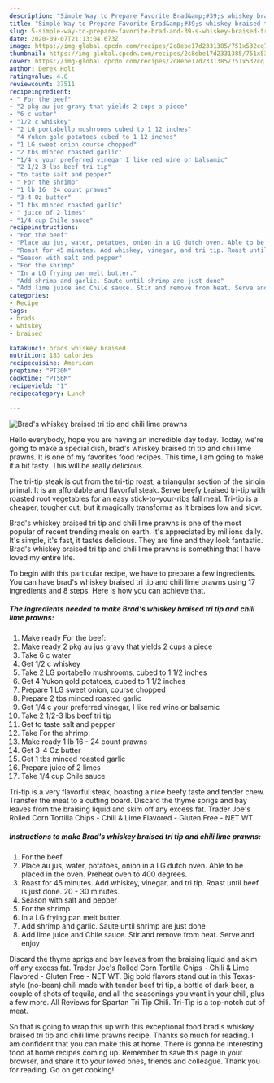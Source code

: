 ```yaml
---
description: "Simple Way to Prepare Favorite Brad&amp;#39;s whiskey braised tri tip and chili lime prawns"
title: "Simple Way to Prepare Favorite Brad&amp;#39;s whiskey braised tri tip and chili lime prawns"
slug: 5-simple-way-to-prepare-favorite-brad-and-39-s-whiskey-braised-tri-tip-and-chili-lime-prawns
date: 2020-09-07T21:13:04.673Z
image: https://img-global.cpcdn.com/recipes/2c8ebe17d2331385/751x532cq70/brads-whiskey-braised-tri-tip-and-chili-lime-prawns-recipe-main-photo.jpg
thumbnail: https://img-global.cpcdn.com/recipes/2c8ebe17d2331385/751x532cq70/brads-whiskey-braised-tri-tip-and-chili-lime-prawns-recipe-main-photo.jpg
cover: https://img-global.cpcdn.com/recipes/2c8ebe17d2331385/751x532cq70/brads-whiskey-braised-tri-tip-and-chili-lime-prawns-recipe-main-photo.jpg
author: Derek Holt
ratingvalue: 4.6
reviewcount: 37511
recipeingredient:
- " For the beef"
- "2 pkg au jus gravy that yields 2 cups a piece"
- "6 c water"
- "1/2 c whiskey"
- "2 LG portabello mushrooms cubed to 1 12 inches"
- "4 Yukon gold potatoes cubed to 1 12 inches"
- "1 LG sweet onion course chopped"
- "2 tbs minced roasted garlic"
- "1/4 c your preferred vinegar I like red wine or balsamic"
- "2 1/2-3 lbs beef tri tip"
- "to taste salt and pepper"
- " For the shrimp"
- "1 lb 16  24 count prawns"
- "3-4 Oz butter"
- "1 tbs minced roasted garlic"
- " juice of 2 limes"
- "1/4 cup Chile sauce"
recipeinstructions:
- "For the beef"
- "Place au jus, water, potatoes, onion in a LG dutch oven. Able to be placed in the oven. Preheat oven to 400 degrees."
- "Roast for 45 minutes. Add whiskey, vinegar, and tri tip. Roast until beef is just done. 20 - 30 minutes."
- "Season with salt and pepper"
- "For the shrimp"
- "In a LG frying pan melt butter."
- "Add shrimp and garlic. Saute until shrimp are just done"
- "Add lime juice and Chile sauce. Stir and remove from heat. Serve and enjoy"
categories:
- Recipe
tags:
- brads
- whiskey
- braised

katakunci: brads whiskey braised 
nutrition: 183 calories
recipecuisine: American
preptime: "PT30M"
cooktime: "PT56M"
recipeyield: "1"
recipecategory: Lunch

---
```



![Brad&#39;s whiskey braised tri tip and chili lime prawns](https://img-global.cpcdn.com/recipes/2c8ebe17d2331385/751x532cq70/brads-whiskey-braised-tri-tip-and-chili-lime-prawns-recipe-main-photo.jpg)

Hello everybody, hope you are having an incredible day today. Today, we're going to make a special dish, brad&#39;s whiskey braised tri tip and chili lime prawns. It is one of my favorites food recipes. This time, I am going to make it a bit tasty. This will be really delicious.

The tri-tip steak is cut from the tri-tip roast, a triangular section of the sirloin primal. It is an affordable and flavorful steak. Serve beefy braised tri-tip with roasted root vegetables for an easy stick-to-your-ribs fall meal. Tri-tip is a cheaper, tougher cut, but it magically transforms as it braises low and slow.

Brad&#39;s whiskey braised tri tip and chili lime prawns is one of the most popular of recent trending meals on earth. It's appreciated by millions daily. It's simple, it's fast, it tastes delicious. They are fine and they look fantastic. Brad&#39;s whiskey braised tri tip and chili lime prawns is something that I have loved my entire life.


To begin with this particular recipe, we have to prepare a few ingredients. You can have brad&#39;s whiskey braised tri tip and chili lime prawns using 17 ingredients and 8 steps. Here is how you can achieve that.

<!--inarticleads1-->

##### The ingredients needed to make Brad&#39;s whiskey braised tri tip and chili lime prawns:

1. Make ready  For the beef:
1. Make ready 2 pkg au jus gravy that yields 2 cups a piece
1. Take 6 c water
1. Get 1/2 c whiskey
1. Take 2 LG portabello mushrooms, cubed to 1 1/2 inches
1. Get 4 Yukon gold potatoes, cubed to 1 1/2 inches
1. Prepare 1 LG sweet onion, course chopped
1. Prepare 2 tbs minced roasted garlic
1. Get 1/4 c your preferred vinegar, I like red wine or balsamic
1. Take 2 1/2-3 lbs beef tri tip
1. Get to taste salt and pepper
1. Take  For the shrimp:
1. Make ready 1 lb 16 - 24 count prawns
1. Get 3-4 Oz butter
1. Get 1 tbs minced roasted garlic
1. Prepare  juice of 2 limes
1. Take 1/4 cup Chile sauce


Tri-tip is a very flavorful steak, boasting a nice beefy taste and tender chew. Transfer the meat to a cutting board. Discard the thyme sprigs and bay leaves from the braising liquid and skim off any excess fat. Trader Joe&#39;s Rolled Corn Tortilla Chips - Chili &amp; Lime Flavored - Gluten Free - NET WT. 

<!--inarticleads2-->

##### Instructions to make Brad&#39;s whiskey braised tri tip and chili lime prawns:

1. For the beef
1. Place au jus, water, potatoes, onion in a LG dutch oven. Able to be placed in the oven. Preheat oven to 400 degrees.
1. Roast for 45 minutes. Add whiskey, vinegar, and tri tip. Roast until beef is just done. 20 - 30 minutes.
1. Season with salt and pepper
1. For the shrimp
1. In a LG frying pan melt butter.
1. Add shrimp and garlic. Saute until shrimp are just done
1. Add lime juice and Chile sauce. Stir and remove from heat. Serve and enjoy


Discard the thyme sprigs and bay leaves from the braising liquid and skim off any excess fat. Trader Joe&#39;s Rolled Corn Tortilla Chips - Chili &amp; Lime Flavored - Gluten Free - NET WT. Big bold flavors stand out in this Texas-style (no-bean) chili made with tender beef tri tip, a bottle of dark beer, a couple of shots of tequila, and all the seasonings you want in your chili, plus a few more. All Reviews for Spartan Tri Tip Chili. Tri-Tip is a top-notch cut of meat. 

So that is going to wrap this up with this exceptional food brad&#39;s whiskey braised tri tip and chili lime prawns recipe. Thanks so much for reading. I am confident that you can make this at home. There is gonna be interesting food at home recipes coming up. Remember to save this page in your browser, and share it to your loved ones, friends and colleague. Thank you for reading. Go on get cooking!
